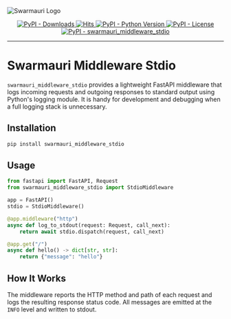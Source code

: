 <picture>
  <source media="(prefers-color-scheme: dark)"  srcset="https://res.cloudinary.com/dryedzrlo/image/upload/v1757724629/swarmauri_brand_frag_light_mg8cmd.png">
  <source media="(prefers-color-scheme: light)" srcset="https://res.cloudinary.com/dryedzrlo/image/upload/v1757724629/swarmauri_brand_frag_dark_tzjuja.png">
  <!-- Fallback below (see #2) -->
  <img alt="Swarmauri Logo" src="https://res.cloudinary.com/dryedzrlo/image/upload/v1757724629/swarmauri_brand_frag_dark_tzjuja.png">
</picture>

<p align="center">
    <a href="https://pypi.org/project/swarmauri_middleware_stdio/">
        <img src="https://img.shields.io/pypi/dm/swarmauri_middleware_stdio" alt="PyPI - Downloads"/>
    </a>
    <a href="https://hits.sh/github.com/swarmauri/swarmauri-sdk/tree/master/pkgs/standards/swarmauri_middleware_stdio/">
        <img alt="Hits" src="https://hits.sh/github.com/swarmauri/swarmauri-sdk/tree/master/pkgs/standards/swarmauri_middleware_stdio.svg"/>
    </a>
    <a href="https://pypi.org/project/swarmauri_middleware_stdio/">
        <img src="https://img.shields.io/pypi/pyversions/swarmauri_middleware_stdio" alt="PyPI - Python Version"/>
    </a>
    <a href="https://pypi.org/project/swarmauri_middleware_stdio/">
        <img src="https://img.shields.io/pypi/l/swarmauri_middleware_stdio" alt="PyPI - License"/>
    </a>
    <a href="https://pypi.org/project/swarmauri_middleware_stdio/">
        <img src="https://img.shields.io/pypi/v/swarmauri_middleware_stdio?label=swarmauri_middleware_stdio&color=green" alt="PyPI - swarmauri_middleware_stdio"/>
    </a>
</p>

---

# Swarmauri Middleware Stdio

`swarmauri_middleware_stdio` provides a lightweight FastAPI middleware that
logs incoming requests and outgoing responses to standard output using
Python's logging module. It is handy for development and debugging when a
full logging stack is unnecessary.

## Installation

```bash
pip install swarmauri_middleware_stdio
```

## Usage

```python
from fastapi import FastAPI, Request
from swarmauri_middleware_stdio import StdioMiddleware

app = FastAPI()
stdio = StdioMiddleware()

@app.middleware("http")
async def log_to_stdout(request: Request, call_next):
    return await stdio.dispatch(request, call_next)

@app.get("/")
async def hello() -> dict[str, str]:
    return {"message": "hello"}
```

## How It Works

The middleware reports the HTTP method and path of each request and logs the
resulting response status code. All messages are emitted at the `INFO` level
and written to stdout.
